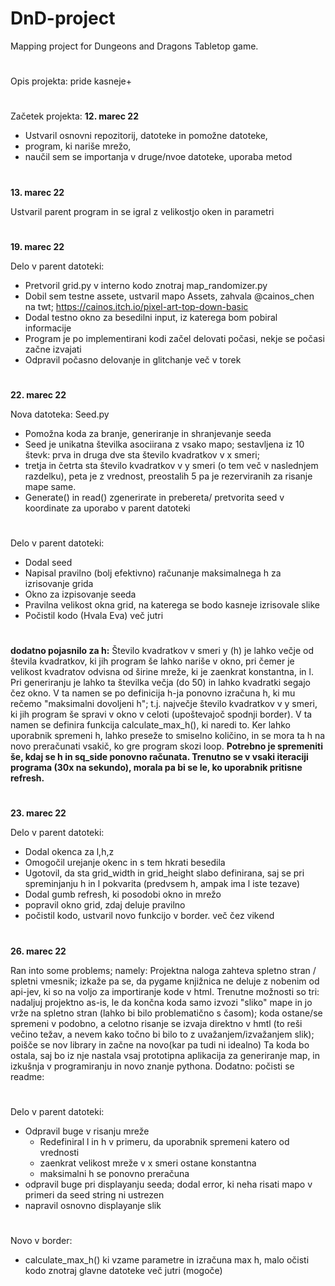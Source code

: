 # DnD-project
Mapping project for Dungeons and Dragons Tabletop game.
#
Opis projekta: pride kasneje+
#
Začetek projekta: **12. marec 22**
- Ustvaril osnovni repozitorij, datoteke in pomožne datoteke,
- program, ki nariše mrežo,
- naučil sem se importanja v druge/nvoe datoteke, uporaba metod
#
**13. marec 22**

Ustvaril parent program in se igral z velikostjo oken in parametri
#
**19. marec 22**

Delo v parent datoteki:
- Pretvoril grid.py v interno kodo znotraj map_randomizer.py
- Dobil sem testne assete, ustvaril mapo Assets, zahvala @cainos_chen na twt; https://cainos.itch.io/pixel-art-top-down-basic
- Dodal testno okno za besedilni input, iz katerega bom pobiral informacije
- Program je po implementirani kodi začel delovati počasi, nekje se počasi začne izvajati
- Odpravil počasno delovanje in glitchanje
več v torek
#
**22. marec 22**

Nova datoteka: Seed.py
- Pomožna koda za branje, generiranje in shranjevanje seeda
- Seed je unikatna številka asociirana z vsako mapo; sestavljena iz 10 števk: prva in druga dve sta število kvadratkov v x smeri;
- tretja in četrta sta število kvadratkov v y smeri (o tem več v naslednjem razdelku), peta je z vrednost, preostalih 5 pa je rezerviranih za risanje mape same.
- Generate() in read() zgenerirate in prebereta/ pretvorita seed v koordinate za uporabo v parent datoteki
#
Delo v parent datoteki:
- Dodal seed
- Napisal pravilno (bolj efektivno) računanje maksimalnega h za izrisovanje grida
- Okno za izpisovanje seeda
- Pravilna velikost okna grid, na katerega se bodo kasneje izrisovale slike
- Počistil kodo (Hvala Eva)
več jutri
#

**dodatno pojasnilo za h:**
Število kvadratkov v smeri y (h) je lahko večje od števila kvadratkov, ki jih program še lahko nariše v okno, pri čemer je velikost kvadratov odvisna od širine mreže, ki je zaenkrat konstantna, in l. Pri generiranju je lahko ta številka večja (do 50)
in lahko kvadratki segajo čez okno. V ta namen se po definicija h-ja ponovno izračuna h, ki mu rečemo "maksimalni dovoljeni h"; t.j. največje število kvadratkov v y smeri, ki jih program še spravi v okno v celoti (upoštevajoč spodnji border).
V ta namen se definira funkcija calculate_max_h(), ki naredi to. 
Ker lahko uporabnik spremeni h, lahko preseže to smiselno količino, in se mora ta h na novo preračunati vsakič, ko gre program skozi loop. 
**Potrebno je spremeniti še, kdaj se h in sq_side ponovno računata. Trenutno se v vsaki iteraciji programa (30x na sekundo), morala pa bi se le, ko uporabnik pritisne refresh.**
#
**23. marec 22**

Delo v parent datoteki:
- Dodal okenca za l,h,z
- Omogočil urejanje okenc in s tem hkrati besedila
- Ugotovil, da sta grid_width in grid_height slabo definirana, saj se pri spreminjanju h in l pokvarita (predvsem h, ampak ima l iste tezave)
- Dodal gumb refresh, ki posodobi okno in mrežo
- popravil okno grid, zdaj deluje pravilno
- počistil kodo, ustvaril novo funkcijo v border.
več čez vikend
#
**26. marec 22**

Ran into some problems; namely:
Projektna naloga zahteva spletno stran / spletni vmesnik; izkaže pa se, da pygame knjižnica ne deluje z nobenim od api-jev, ki so na voljo za importiranje
kode v html.
Trenutne možnosti so tri: nadaljuj projektno as-is, le da končna koda samo izvozi "sliko" mape in jo vrže na spletno stran (lahko bi bilo problematično s časom);
koda ostane/se spremeni v podobno, a celotno risanje se izvaja direktno v hmtl (to reši večino težav, a nevem kako točno bi bilo to z uvažanjem/izvažanjem slik);
poišče se nov library in začne na novo(kar pa tudi ni idealno)
Ta koda bo ostala, saj bo iz nje nastala vsaj prototipna aplikacija za generiranje map, in izkušnja v programiranju in novo znanje pythona.
Dodatno: počisti se readme:
#
Delo v parent datoteki:
- Odpravil buge v risanju mreže
  - Redefiniral l in h v primeru, da uporabnik spremeni katero od vrednosti
  - zaenkrat velikost mreže v x smeri ostane konstantna
  - maksimalni h se ponovno preračuna
- odpravil buge pri displayanju seeda; dodal error, ki neha risati mapo v primeri da seed string ni ustrezen
- napravil osnovno displayanje slik
#
Novo v border:
- calculate_max_h() ki vzame parametre in izračuna max h, malo očisti kodo znotraj glavne datoteke
več jutri (mogoče)
#
